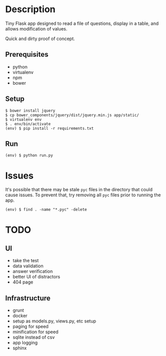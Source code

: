 # Description

Tiny Flask app designed to read a file of questions, display in a table, and allows modification of values.

Quick and dirty proof of concept.

## Prerequisites

* python
* virtualenv
* npm
* bower

## Setup

    $ bower install jquery
    $ cp bower_components/jquery/dist/jquery.min.js app/static/
    $ virtualenv env
    $ . env/bin/activate
    (env) $ pip install -r requirements.txt

## Run

    (env) $ python run.py

# Issues

It's possible that there may be stale `pyc` files in the directory that could cause issues. To prevent that, try removing all `pyc` files prior to running the app.

    (env) $ find . -name "*.pyc" -delete

# TODO

## UI

* take the test
* data validation
* answer verification
* better UI of distractors
* 404 page

## Infrastructure

* grunt
* docker
* setup as models.py, views.py, etc setup
* paging for speed
* minification for speed
* sqlite instead of csv
* app logging
* sphinx
